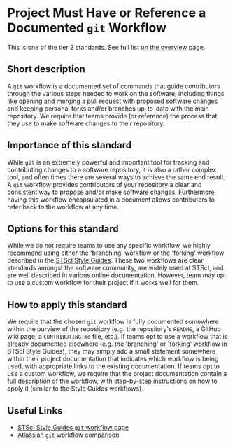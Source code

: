 # Project Must Have or Reference a Documented ``git`` Workflow

This is one of the tier 2 standards. See full list [on the overview page](README.md).

## Short description

A `git` workflow is a documented set of commands that guide contributors through the various steps needed to work on the software, including things like opening and merging a pull request with proposed software changes and keeping personal forks and/or branches up-to-date with the main repository.  We require that teams provide (or reference) the process that they use to make software changes to their repository.

## Importance of this standard

While `git` is an extremely powerful and important tool for tracking and contributing changes to a software repository, it is also a rather complex tool, and often times there are several ways to achieve the same end result.  A `git` workflow provides contributors of your repository a clear and consistent way to propose and/or make software changes.  Furthermore, having this workflow encapsulated in a document allows contributors to refer back to the workflow at any time.

## Options for this standard

While we do not require teams to use any specific workflow, we highly recommend using either the 'branching' workflow or the 'forking' workflow described in the [STScI Style Guides](https://github.com/spacetelescope/style-guides/blob/master/guides/git-workflow.md).  These two workflows are clear standards amongst the software community, are widely used at STScI, and are well described in various online documentation.  However, team may opt to use a custom workflow for their project if it works well for them.

## How to apply this standard

We require that the chosen `git` workflow is fully documented somewhere within the purview of the repository (e.g. the repository's `README`, a GitHub wiki page, a `CONTRIBUTING.md` file, etc.).  If teams opt to use a workflow that is already documented elsewhere (e.g. the 'branching' or 'forking' workflow in STScI Style Guides), they may simply add a small statement somewhere within their project documentation that indicates which workflow is being used, with appropriate links to the existing documentation.  If teams opt to use a custom workflow, we require that the project documentation contain a full description of the workflow, with step-by-step instructions on how to apply it (similar to the Style Guides workflows).

## Useful Links

- [STScI Style Guides `git` workflow page](https://github.com/spacetelescope/style-guides/blob/master/guides/git-workflow.md)
- [Atlassian `git` workflow comparison](https://www.atlassian.com/git/tutorials/comparing-workflows)

